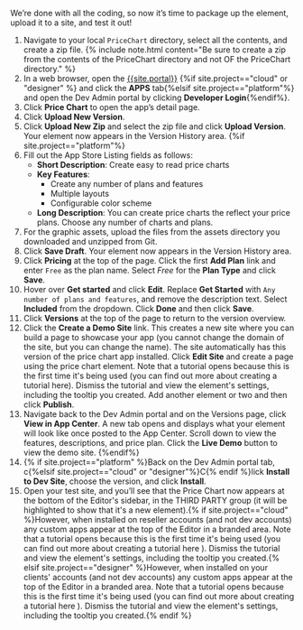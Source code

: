 We’re done with all the coding, so now it’s time to package up the element, upload it to a site, and test it out!
1. Navigate to your local `PriceChart` directory, select all the contents, and create a zip file.
   {% include note.html content="Be sure to create a zip from the contents of the PriceChart directory and not OF the PriceChart directory." %}
2. In a web browser, open the [{{site.portal}}]({{site.portal_url}}) {%if site.project=="cloud" or "designer" %} and click the **APPS** tab{%elsif site.project=="platform"%} and open the Dev Admin portal by clicking **Developer Login**{%endif%}.
3. Click **Price Chart** to open the app’s detail page.
4. Click **Upload New Version**.
5. Click **Upload New Zip** and select the zip file and click **Upload Version**.
   Your element now appears in the Version History area.
{%if site.project=="platform"%}
6. Fill out the App Store Listing fields as follows:
   * **Short Description**: Create easy to read price charts
   * **Key Features**:
     * Create any number of plans and features
     * Multiple layouts
     * Configurable color scheme
   * **Long Description**: You can create price charts the reflect your price plans. Choose any number of charts and plans.
7. For the graphic assets, upload the files from the assets directory you downloaded and unzipped from Git.
8. Click **Save Draft**.
   Your element now appears in the Version History area.
9. Click **Pricing** at the top of the page. Click the first **Add Plan** link and enter `Free` as the plan name. Select *Free* for the **Plan Type** and click **Save**.
10. Hover over **Get started** and click **Edit**. Replace **Get Started** with `Any number of plans and features`, and remove the description text. Select **Included** from the dropdown. Click **Done** and then click **Save**.
11. Click **Versions** at the top of the page to return to the version overview.
12. Click the **Create a Demo Site** link. This creates a new site where you can build a page to showcase your app (you cannot change the domain of the site, but you can change the name). The site automatically has this version of the price chart app installed. Click **Edit Site** and create a page using the price chart element. Note that a tutorial opens because this is the first time it's being used (you can find out more about creating a tutorial here<!--todo: add link-->). Dismiss the tutorial and view the element's settings, including the tooltip you created. Add another element or two and then click **Publish**.
13. Navigate back to the Dev Admin portal and on the Versions page, click **View in App Center**. A new tab opens and displays what your element will look like once posted to the App Center. Scroll down to view the features, descriptions, and price plan. Click the **Live Demo** button to view the demo site.
{%endif%}
6. {% if site.project=="platform" %}Back on the Dev Admin portal tab, c{%elsif site.project=="cloud" or "designer"%}C{% endif %}lick **Install to Dev Site**, choose the version, and click **Install**.
7. ​Open your test site, and you’ll see that the Price Chart now appears at the bottom of the Editor's sidebar, in the THIRD PARTY group (it will be highlighted to show that it's a new element).{% if site.project=="cloud" %}However, when installed on reseller accounts (and not dev accounts) any custom apps appear at the top of the Editor in a branded area. Note that a tutorial opens because this is the first time it's being used (you can find out more about creating a tutorial here <!--todo: add link -->). Dismiss the tutorial and view the element's settings, including the tooltip you created.{% elsif site.project=="designer" %}However, when installed on your clients' accounts (and not dev accounts) any custom apps appear at the top of the Editor in a branded area. Note that a tutorial opens because this is the first time it's being used (you can find out more about creating a tutorial here <!--todo: add link -->). Dismiss the tutorial and view the element's settings, including the tooltip you created.{% endif %}